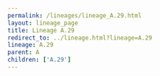 ```yaml
---
permalink: /lineages/lineage_A.29.html
layout: lineage_page
title: Lineage A.29
redirect_to: ../lineage.html?lineage=A.29
lineage: A.29
parent: A
children: ['A.29']
---
```

